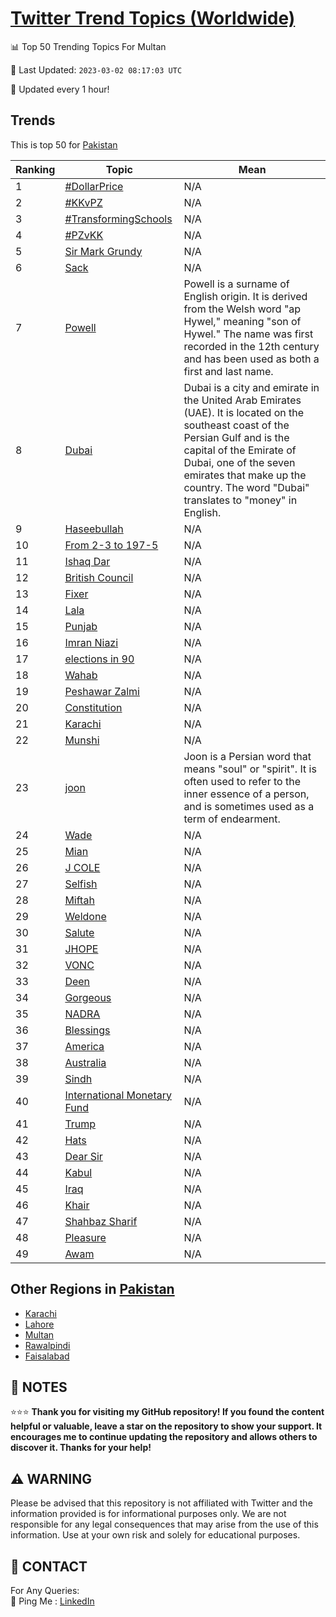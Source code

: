 [Twitter Trend Topics (Worldwide)](https://github.com/ErcinDedeoglu/Twitter-Trend-Topics)
==========


📊 Top 50 Trending Topics For Multan

📆 Last Updated: `2023-03-02 08:17:03 UTC`

🔧 Updated every 1 hour!


## Trends

This is top 50 for [Pakistan](</Pakistan>)

| Ranking | Topic | Mean |
| ------- | ------------ | ------------ |
| 1 | [#DollarPrice](http://twitter.com/search?q=%23DollarPrice) | N/A |
| 2 | [#KKvPZ](http://twitter.com/search?q=%23KKvPZ) | N/A |
| 3 | [#TransformingSchools](http://twitter.com/search?q=%23TransformingSchools) | N/A |
| 4 | [#PZvKK](http://twitter.com/search?q=%23PZvKK) | N/A |
| 5 | [Sir Mark Grundy](http://twitter.com/search?q=Sir+Mark+Grundy) | N/A |
| 6 | [Sack](http://twitter.com/search?q=Sack) | N/A |
| 7 | [Powell](http://twitter.com/search?q=Powell) | Powell is a surname of English origin. It is derived from the Welsh word "ap Hywel," meaning "son of Hywel." The name was first recorded in the 12th century and has been used as both a first and last name. |
| 8 | [Dubai](http://twitter.com/search?q=Dubai) | Dubai is a city and emirate in the United Arab Emirates (UAE). It is located on the southeast coast of the Persian Gulf and is the capital of the Emirate of Dubai, one of the seven emirates that make up the country. The word "Dubai" translates to "money" in English. |
| 9 | [Haseebullah](http://twitter.com/search?q=Haseebullah) | N/A |
| 10 | [From 2-3 to 197-5](http://twitter.com/search?q=From+2-3+to+197-5) | N/A |
| 11 | [Ishaq Dar](http://twitter.com/search?q=Ishaq+Dar) | N/A |
| 12 | [British Council](http://twitter.com/search?q=British+Council) | N/A |
| 13 | [Fixer](http://twitter.com/search?q=Fixer) | N/A |
| 14 | [Lala](http://twitter.com/search?q=Lala) | N/A |
| 15 | [Punjab](http://twitter.com/search?q=Punjab) | N/A |
| 16 | [Imran Niazi](http://twitter.com/search?q=Imran+Niazi) | N/A |
| 17 | [elections in 90](http://twitter.com/search?q=elections+in+90) | N/A |
| 18 | [Wahab](http://twitter.com/search?q=Wahab) | N/A |
| 19 | [Peshawar Zalmi](http://twitter.com/search?q=Peshawar+Zalmi) | N/A |
| 20 | [Constitution](http://twitter.com/search?q=Constitution) | N/A |
| 21 | [Karachi](http://twitter.com/search?q=Karachi) | N/A |
| 22 | [Munshi](http://twitter.com/search?q=Munshi) | N/A |
| 23 | [joon](http://twitter.com/search?q=joon) | Joon is a Persian word that means "soul" or "spirit". It is often used to refer to the inner essence of a person, and is sometimes used as a term of endearment. |
| 24 | [Wade](http://twitter.com/search?q=Wade) | N/A |
| 25 | [Mian](http://twitter.com/search?q=Mian) | N/A |
| 26 | [J COLE](http://twitter.com/search?q=J+COLE) | N/A |
| 27 | [Selfish](http://twitter.com/search?q=Selfish) | N/A |
| 28 | [Miftah](http://twitter.com/search?q=Miftah) | N/A |
| 29 | [Weldone](http://twitter.com/search?q=Weldone) | N/A |
| 30 | [Salute](http://twitter.com/search?q=Salute) | N/A |
| 31 | [JHOPE](http://twitter.com/search?q=JHOPE) | N/A |
| 32 | [VONC](http://twitter.com/search?q=VONC) | N/A |
| 33 | [Deen](http://twitter.com/search?q=Deen) | N/A |
| 34 | [Gorgeous](http://twitter.com/search?q=Gorgeous) | N/A |
| 35 | [NADRA](http://twitter.com/search?q=NADRA) | N/A |
| 36 | [Blessings](http://twitter.com/search?q=Blessings) | N/A |
| 37 | [America](http://twitter.com/search?q=America) | N/A |
| 38 | [Australia](http://twitter.com/search?q=Australia) | N/A |
| 39 | [Sindh](http://twitter.com/search?q=Sindh) | N/A |
| 40 | [International Monetary Fund](http://twitter.com/search?q=International+Monetary+Fund) | N/A |
| 41 | [Trump](http://twitter.com/search?q=Trump) | N/A |
| 42 | [Hats](http://twitter.com/search?q=Hats) | N/A |
| 43 | [Dear Sir](http://twitter.com/search?q=Dear+Sir) | N/A |
| 44 | [Kabul](http://twitter.com/search?q=Kabul) | N/A |
| 45 | [Iraq](http://twitter.com/search?q=Iraq) | N/A |
| 46 | [Khair](http://twitter.com/search?q=Khair) | N/A |
| 47 | [Shahbaz Sharif](http://twitter.com/search?q=Shahbaz+Sharif) | N/A |
| 48 | [Pleasure](http://twitter.com/search?q=Pleasure) | N/A |
| 49 | [Awam](http://twitter.com/search?q=Awam) | N/A |



## Other Regions in [Pakistan](</Pakistan>)

* [Karachi](</Pakistan/Karachi.md>)
* [Lahore](</Pakistan/Lahore.md>)
* [Multan](</Pakistan/Multan.md>)
* [Rawalpindi](</Pakistan/Rawalpindi.md>)
* [Faisalabad](</Pakistan/Faisalabad.md>)



## 📝 NOTES

⭐⭐⭐ **Thank you for visiting my GitHub repository! If you found the content helpful or valuable, leave a star on the repository to show your support. It encourages me to continue updating the repository and allows others to discover it. Thanks for your help!**


## ⚠️ WARNING

Please be advised that this repository is not affiliated with Twitter and the information provided is for informational purposes only. We are not responsible for any legal consequences that may arise from the use of this information. Use at your own risk and solely for educational purposes.


## 📨 CONTACT

 For Any Queries:  
            🏓 Ping Me : [LinkedIn](https://www.linkedin.com/in/ercindedeoglu/)
